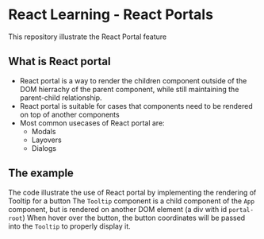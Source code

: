 # React Learning - React Portals

This repository illustrate the React Portal feature

## What is React portal

-   React portal is a way to render the children component outside of the DOM hierrachy of the parent component, while still maintaining the parent-child relationship.
-   React portal is suitable for cases that components need to be rendered on top of another components
-   Most common usecases of React portal are:
    -   Modals
    -   Layovers
    -   Dialogs

## The example

The code illustrate the use of React portal by implementing the rendering of Tooltip for a button
The `Tooltip` component is a child component of the `App` component, but is rendered on another DOM element (a div with id `portal-root`)
When hover over the button, the button coordinates will be passed into the `Tooltip` to properly display it.
